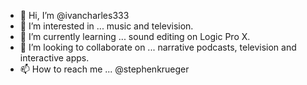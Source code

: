 - 👋 Hi, I’m @ivancharles333
- 👀 I’m interested in ... music and television.
- 🌱 I’m currently learning ... sound editing on Logic Pro X.
- 💞️ I’m looking to collaborate on ... narrative podcasts, television and interactive apps.
- 📫 How to reach me ... @stephenkrueger

<!---
ivancharles333/ivancharles333 is a ✨ special ✨ repository because its `README.md` (this file) appears on your GitHub profile.
You can click the Preview link to take a look at your changes.
--->
